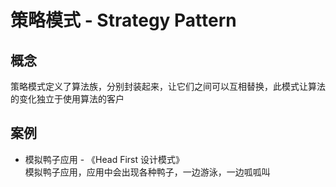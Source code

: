 # 策略模式 - Strategy Pattern

## 概念

策略模式定义了算法族，分别封装起来，让它们之间可以互相替换，此模式让算法的变化独立于使用算法的客户

## 案例

* 模拟鸭子应用 - 《Head First 设计模式》  
  模拟鸭子应用，应用中会出现各种鸭子，一边游泳，一边呱呱叫